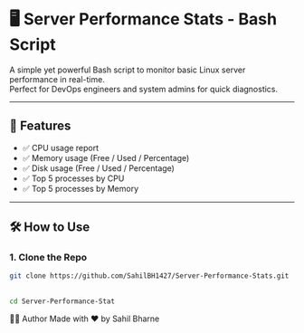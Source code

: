 # 🖥️ Server Performance Stats - Bash Script

A simple yet powerful Bash script to monitor basic Linux server performance in real-time.  
Perfect for DevOps engineers and system admins for quick diagnostics.

---

## 🚀 Features

- ✅ CPU usage report
- ✅ Memory usage (Free / Used / Percentage)
- ✅ Disk usage (Free / Used / Percentage)
- ✅ Top 5 processes by CPU
- ✅ Top 5 processes by Memory

---

## 🛠 How to Use

### 1. Clone the Repo

```bash
git clone https://github.com/SahilBH1427/Server-Performance-Stats.git
```

## 

```bash
cd Server-Performance-Stat
```


👨‍💻 Author
Made with ❤️ by Sahil Bharne
